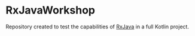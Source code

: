 # RxJavaWorkshop
Repository created to test the capabilities of [RxJava](https://github.com/ReactiveX/RxJava) in a full Kotlin project.
